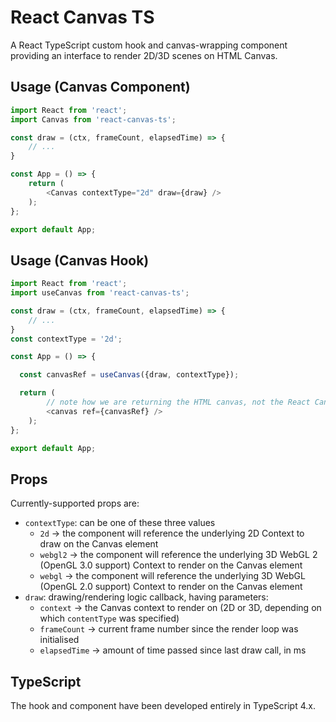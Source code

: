 # React Canvas TS
A React TypeScript custom hook and canvas-wrapping component providing an interface to render 2D/3D scenes on HTML Canvas.

## Usage (Canvas Component)
```js
import React from 'react';
import Canvas from 'react-canvas-ts';

const draw = (ctx, frameCount, elapsedTime) => {
    // ...
}

const App = () => {
    return (
        <Canvas contextType="2d" draw={draw} />
    );
};

export default App;
```

## Usage (Canvas Hook)
```js
import React from 'react';
import useCanvas from 'react-canvas-ts';

const draw = (ctx, frameCount, elapsedTime) => {
    // ...
}
const contextType = '2d';

const App = () => {

  const canvasRef = useCanvas({draw, contextType});

  return (
        // note how we are returning the HTML canvas, not the React Canvas component
        <canvas ref={canvasRef} />
    );
};

export default App;
```

## Props
Currently-supported props are: 
- `contextType`: can be one of these three values
  - `2d` -> the component will reference the underlying 2D Context to draw on the Canvas element
  - `webgl2` -> the component will reference the underlying 3D WebGL 2 (OpenGL 3.0 support) Context to render on the Canvas element
  - `webgl` -> the component will reference the underlying 3D WebGL (OpenGL 2.0 support) Context to render on the Canvas element
- `draw`: drawing/rendering logic callback, having parameters:
  - `context` -> the Canvas context to render on (2D or 3D, depending on which `contentType` was specified)
  - `frameCount` -> current frame number since the render loop was initialised
  - `elapsedTime` -> amount of time passed since last draw call, in ms

## TypeScript
The hook and component have been developed entirely in TypeScript 4.x.
